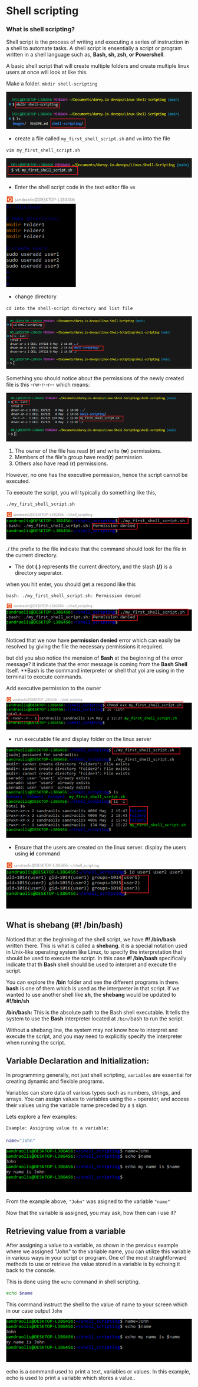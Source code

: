 # Shell scripting
### What is shell scripting?

Shell script is the process of writing and executing a series of instruction in a shell to automate tasks. A shell script is ensentially a script or program written in a shell language such as, **Bash, sh, zsh, or Powershell**.

A basic shell script that will create multiple folders and create multiple linux users at once will look at like this.


Make a folder.
`mkdir shell-scripting`

![](./Images/1.%20shell-scripting.png)


- create a file called `my_first_shell_script.sh`
and `vm` into the file

`vim my_first_shell_script.sh`

![](./Images/2.%20vim-creation.png)


- Enter the shell script code in the text editor file `vm`

![](./Images/4.%20mk_create_files_dir.png)


- change directory

`cd into the shell-script directory and list file`

![](./Images/3.%20shell-scripting-latr.png)

Something you should notice about the permissions of the newly created file is this
-rw-r--r-- which means:

![](./Images/5.%20ls%20-latr.png)

1. The owner of the file has read (**r**) and write (**w**) permissions.
2. Members of the file's group have read(**r**) permission.
3. Others also have read (**r**) permissions.

However, no one has the executive permission, hence the script cannot be executed.

To execute the script, you will typically do something like this,

``` bash
./my_first_shell_script.sh
```
![](./Images/6.%20permission-denial.png)

./ the prefix to the file indicate that the command should look for the file in the current directory.

- The dot **(.)** represents the current directory, and the slash **(/)** is a directory seperator.

when you hit enter, you should get a respond like this
``` bash
bash: ./my_first_shell_script.sh: Permission denied
```
![](./Images/6.%20permission-denial.png)

Noticed that we now have **permission denied** error which can easily be resolved by giving the file the necessary permissions it required.

but did you also notice the mension of **Bash** at the beginning of the error message? it indicate that the error message is coming from the **Bash Shell** itself.
**Bash is the command interpreter or shell that yoi are using in the terminal to execute commands.

Add executive permission to the owner

![](./Images/7.%20user-permission.png)


- run executable file and display folder on the linux server

![](./Images/8.%20folders.png)


- Ensure that the users are created on the linux server. display the users using **id** command

![](./Images/9.%20iduser.png)

## What is shebang (#! /bin/bash)
Noticed that at the beginning of the shell script, we have **#! /bin/bash** written there.
This is what is called a **shebang**. it is a special notation used in Unix-like operating system like Linux, to specify the interpretation that should be used to execute the script. In this case **#! /bin/bash** specifically indicate that th **Bash** shell should be used to interpret and execute the script.

You can explore the **/bin** folder and see the different programs in there. **bash** is one of them which is used as the interpreter in that script. If we wanted to use another shell like **sh**, the **shebang** would be updated to **#!/bin/sh**

**/bin/bash:** This is the absolute path to the Bash shell executable. It tells the system to use the **Bash** interpreter located at `/bin/`bash to run the script.

Without a shebang line, the system may not know how to interpret and execute the script, and you may need to explicitly specify the interpreter when running the script.


## Variable Declaration and Initialization:

In programming generally, not just shell scripting, `variables` are essential for creating dynamic and flexible programs.

Variables can store data of various types such as numbers, strings, and arrays. You can assign values to variables using the `=` operator, and access their values using the variable name preceded by a `$` sign.

Lets explore a few examples:

``` bash
Example: Assigning value to a variable:

name="John"
```

![](./Images/10.%20variable.png)


From the example above, `"John"` was asigned to the variable `"name"`

Now that the variable is assigned, you may ask, how then can i use it?

## Retrieving value from a variable

After assigning a value to a variable, as shown in the previous example where we assigned "John" to the variable name, you can utilize this variable in various ways in your script or program. One of the most straightforward methods to use or retrieve the value stored in a variable is by echoing it back to the console. 

This is done using the `echo` command in shell scripting.

``` bash 
echo $name
```
This command instruct the shell to the value of name to your screen which in our case output `John`

![](./Images/10.%20variable.png)

echo is a command used to print a text, variables or values. In this example, echo is used to print a variable which stores a value..